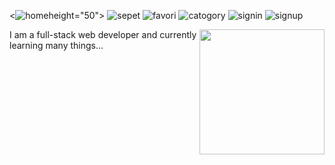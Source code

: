<![home](https://user-images.githubusercontent.com/74530692/193114197-de5c746b-8bee-4463-a465-61a94aefa498.png)height="50">
![sepet](https://user-images.githubusercontent.com/74530692/193114208-2e1c0205-e59a-4c99-b1eb-76dfe1a9a3e7.png)
![favori](https://user-images.githubusercontent.com/74530692/193114218-93be33aa-a262-4fb2-b1e6-bcabbb4aaf77.png)
![catogory](https://user-images.githubusercontent.com/74530692/193114229-64d2805d-3ada-4a4a-8eb1-1eb5f870a201.png)
![signin](https://user-images.githubusercontent.com/74530692/193114592-ae59d69c-c452-4d61-bff2-6253523e6a92.png)
![signup](https://user-images.githubusercontent.com/74530692/193114596-47879dd6-5b8f-4e39-be01-d0b351b9316c.png)
<p>
<img src="[./assets/computer_illustration.jpg](https://user-images.githubusercontent.com/74530692/193114197-de5c746b-8bee-4463-a465-61a94aefa498.png)" height="200rm" align="right">

I am a full-stack web developer and currently learning many things...
</p>
